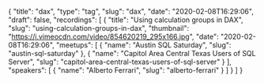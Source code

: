 {
  "title": "dax",
  "type": "tag",
  "slug": "dax",
  "date": "2020-02-08T16:29:06",
  "draft": false,
  "recordings": [
    {
      "title": "Using calculation groups in DAX",
      "slug": "using-calculation-groups-in-dax",
      "thumbnail": "https://i.vimeocdn.com/video/854620219_295x166.jpg",
      "date": "2020-02-08T16:29:06",
      "meetups": [
        {
          "name": "Austin SQL Saturday",
          "slug": "austin-sql-saturday"
        },
        {
          "name": "Capitol Area Central Texas Users of SQL Server",
          "slug": "capitol-area-central-texas-users-of-sql-server"
        }
      ],
      "speakers": [
        {
          "name": "Alberto Ferrari",
          "slug": "alberto-ferrari"
        }
      ]
    }
  ]
}
